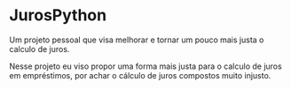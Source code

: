 # JurosPython
Um projeto pessoal que visa melhorar e tornar um pouco mais justa o calculo de juros.


Nesse projeto eu viso propor uma forma mais justa para o calculo de juros em empréstimos, por achar o cálculo de juros compostos muito injusto.
